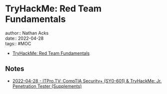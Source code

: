 # TryHackMe: Red Team Fundamentals

author:: Nathan Acks  
date:: 2022-04-28  
tags:: #MOC

* [TryHackMe: Red Team Fundamentals](https://tryhackme.com/room/redteamfundamentals)

## Notes

* [2022-04-28 - ITPro.TV: CompTIA Security+ (SY0-601) & TryHackMe: Jr. Penetration Tester (Supplements)](../log/2022-04-28-itprotv-comptia-security-plus-and-tryhackme-jr-penetration-tester-supplements.md)
